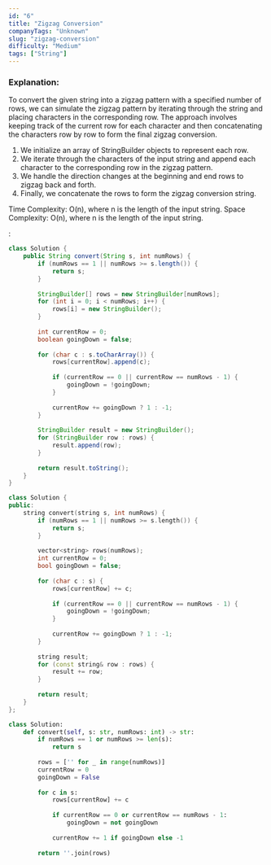 ```yaml
---
id: "6"
title: "Zigzag Conversion"
companyTags: "Unknown"
slug: "zigzag-conversion"
difficulty: "Medium"
tags: ["String"]
---
```


### Explanation:
To convert the given string into a zigzag pattern with a specified number of rows, we can simulate the zigzag pattern by iterating through the string and placing characters in the corresponding row. The approach involves keeping track of the current row for each character and then concatenating the characters row by row to form the final zigzag conversion.

1. We initialize an array of StringBuilder objects to represent each row.
2. We iterate through the characters of the input string and append each character to the corresponding row in the zigzag pattern.
3. We handle the direction changes at the beginning and end rows to zigzag back and forth.
4. Finally, we concatenate the rows to form the zigzag conversion string.

Time Complexity: O(n), where n is the length of the input string.
Space Complexity: O(n), where n is the length of the input string.

:

```java
class Solution {
    public String convert(String s, int numRows) {
        if (numRows == 1 || numRows >= s.length()) {
            return s;
        }
        
        StringBuilder[] rows = new StringBuilder[numRows];
        for (int i = 0; i < numRows; i++) {
            rows[i] = new StringBuilder();
        }
        
        int currentRow = 0;
        boolean goingDown = false;
        
        for (char c : s.toCharArray()) {
            rows[currentRow].append(c);
            
            if (currentRow == 0 || currentRow == numRows - 1) {
                goingDown = !goingDown;
            }
            
            currentRow += goingDown ? 1 : -1;
        }
        
        StringBuilder result = new StringBuilder();
        for (StringBuilder row : rows) {
            result.append(row);
        }
        
        return result.toString();
    }
}
```

```cpp
class Solution {
public:
    string convert(string s, int numRows) {
        if (numRows == 1 || numRows >= s.length()) {
            return s;
        }
        
        vector<string> rows(numRows);
        int currentRow = 0;
        bool goingDown = false;
        
        for (char c : s) {
            rows[currentRow] += c;
            
            if (currentRow == 0 || currentRow == numRows - 1) {
                goingDown = !goingDown;
            }
            
            currentRow += goingDown ? 1 : -1;
        }
        
        string result;
        for (const string& row : rows) {
            result += row;
        }
        
        return result;
    }
};
```

```python
class Solution:
    def convert(self, s: str, numRows: int) -> str:
        if numRows == 1 or numRows >= len(s):
            return s
        
        rows = ['' for _ in range(numRows)]
        currentRow = 0
        goingDown = False
        
        for c in s:
            rows[currentRow] += c
            
            if currentRow == 0 or currentRow == numRows - 1:
                goingDown = not goingDown
                
            currentRow += 1 if goingDown else -1
        
        return ''.join(rows)
```